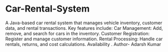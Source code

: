 # Car-Rental-System
A Java-based car rental system that manages vehicle inventory, customer data, and rental transactions. Key features include:  Car Management: Add, remove, and search for cars in the inventory. Customer Registration: Register and manage customer information. Rental Processing: Handle car rentals, returns, and cost calculations. Availability .
Author- Adarsh Kumar
